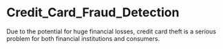 # Credit_Card_Fraud_Detection
Due to the potential for huge financial losses, credit card theft is a serious problem for both  financial institutions and consumers. 
